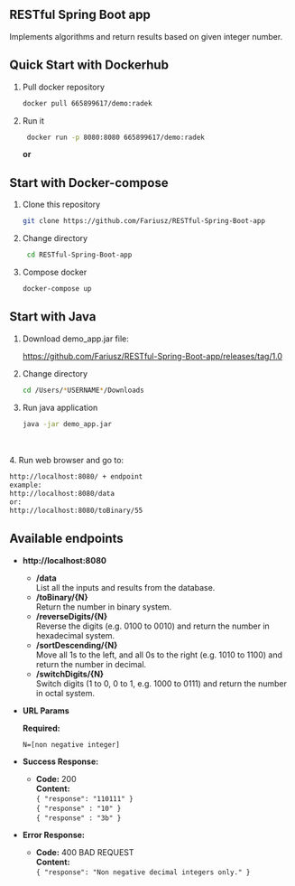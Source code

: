 **RESTful Spring Boot app**
----
Implements algorithms and return results based on given integer number.

## Quick Start with Dockerhub

1. Pull docker repository

   ```bash
   docker pull 665899617/demo:radek
   ```

1. Run it

   ```bash
    docker run -p 8080:8080 665899617/demo:radek
   ```
   
   **or**

## Start with Docker-compose

1. Clone this repository

   ```bash
   git clone https://github.com/Fariusz/RESTful-Spring-Boot-app
   ```

1. Change directory

   ```bash
    cd RESTful-Spring-Boot-app
   ```

1. Compose docker

   ```bash
   docker-compose up
   ```

## Start with Java
1. Download demo_app.jar file:<br>

    https://github.com/Fariusz/RESTful-Spring-Boot-app/releases/tag/1.0

1. Change directory
   
   ```bash
   cd /Users/*USERNAME*/Downloads

   ```
1. Run java application

   ```bash
   java -jar demo_app.jar
   ```

<br><br>
4. Run web browser and go to:

   ```bash
   http://localhost:8080/ + endpoint 
   example:
   http://localhost:8080/data
   or: 
   http://localhost:8080/toBinary/55
   ```
## Available endpoints
* **http://localhost:8080**

    * **/data**
      <br>List all the inputs and results from the database.
    * **/toBinary/{N}**
      <br>Return the number in binary system.
    * **/reverseDigits/{N}**
      <br>Reverse the digits (e.g. 0100 to 0010) and return the number in hexadecimal system.
    * **/sortDescending/{N}**
      <br>Move all 1s to the left, and all 0s to the right (e.g. 1010 to 1100) and return the number in decimal.
    * **/switchDigits/{N}**
    <br>Switch digits (1 to 0, 0 to 1, e.g. 1000 to 0111) and return the number in octal system.


*  **URL Params**

   **Required:**

   `N=[non negative integer]`


* **Success Response:**

    * **Code:** 200 <br />
      **Content:** 
     <br> `{ "response": "110111" }` 
     <br> `{ "response" : "10" }`
     <br> `{ "response" : "3b" }`

* **Error Response:**

    * **Code:** 400 BAD REQUEST <br />
      **Content:** <br>`{ "response": "Non negative decimal integers only." }`
      
